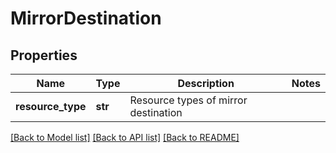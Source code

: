 # MirrorDestination

## Properties
Name | Type | Description | Notes
------------ | ------------- | ------------- | -------------
**resource_type** | **str** | Resource types of mirror destination | 

[[Back to Model list]](../README.md#documentation-for-models) [[Back to API list]](../README.md#documentation-for-api-endpoints) [[Back to README]](../README.md)

